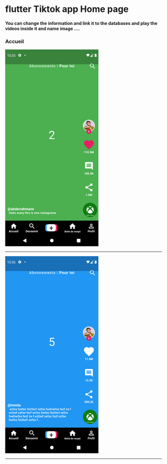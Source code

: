  <h1> flutter Tiktok app Home page </h1>  
  
<h4> You can change the information and link it to the databases and play the videos inside it and name image ....</h4>

<h3>Accueil</h3> 
 
<img src="https://github.com/abenkoula71/Flutter-tiktok-app--homepage/blob/main/Screenshot_1633775733.png" width="300" />  

<hr>

<img src="https://github.com/abenkoula71/Flutter-tiktok-app--homepage/blob/main/Screenshot_1633775801.png" width="300" /> 
<hr>
